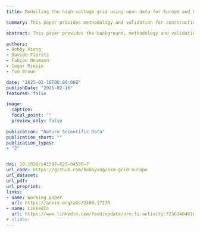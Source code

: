 ```yaml
---
title: Modelling the high-voltage grid using open data for Europe and beyond

summary: This paper provides methodology and validation for constructing a representation of the European high-voltage grid, including and above 200 kV, based on public data provided by OpenStreetMap.

abstract: This paper provides the background, methodology and validation for constructing a representation of the European high-voltage grid (AC lines from 220 to 750 kV and all DC lines) based on OpenStreetMap data. Grid components include commissioned substations, transmission lines and cables, transformers, and converters as well as technical parameters based on standard types. The data is provided as easy-to-access comma-separated values files which makes it suitable for model-independent, large-scale electricity and energy system modelling. For further ease-of-use, an interactive map is included to enable visual inspection. To assess the data quality, this paper compares the dataset with official statistics and representative model runs using PyPSA-Eur based on different electricity grid representations. The dataset and workflow are provided as part of PyPSA-Eur, an open-source, sector-coupled optimisation model of the European energy system. By integrating with the codebase for initiatives such as PyPSA-Earth, the benefits of this work of this work extend to the global context. The dataset is published under the Open Data Commons Open Database (ODbL 1.0) licence.

authors:
- Bobby Xiong
- Davide Fioriti
- Fabian Neumann
- Iegor Riepin
- Tom Brown

date: "2025-02-16T00:00:00Z"
publishDate: "2025-02-16"
featured: false

image:
  caption:
  focal_point: ""
  preview_only: false
  
publication: "Nature Scientific Data"
publication_short: ""
publication_types:
- "2"


doi: 10.1038/s41597-025-04550-7
url_code: https://github.com/bobbyxng/osm-grid-europe
url_dataset:
url_pdf:
url_preprint: 
links:
- name: Working paper 
  url: https://arxiv.org/abs/2408.17178
- name: LinkedIn
  url: https://www.linkedin.com/feed/update/urn:li:activity:7236340491603070976/
# slides:
---
```


